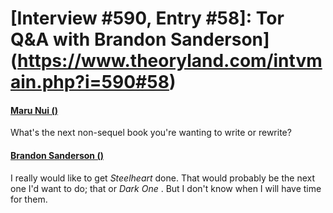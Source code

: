 # [Interview #590, Entry #58]: Tor Q&A with Brandon Sanderson](https://www.theoryland.com/intvmain.php?i=590#58)

#### [Maru Nui ()](http://www.tor.com/blogs/2010/12/open-call-for-brandon-sanderson-questions#149097)

What's the next non-sequel book you're wanting to write or rewrite?

#### [Brandon Sanderson ()](http://www.tor.com/blogs/2011/01/your-questions-for-brandon-sanderson-answered)

I really would like to get
*Steelheart*
done. That would probably be the next one I'd want to do; that or
*Dark One*
. But I don't know when I will have time for them.

